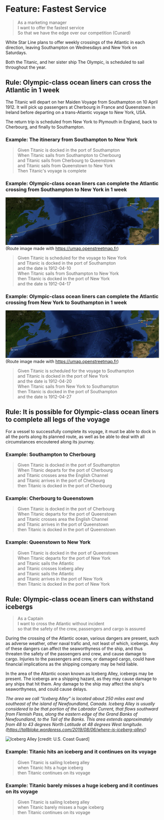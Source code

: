 # Feature: Fastest Service

> As a marketing manager  
> I want to offer the fastest service  
> So that we have the edge over our competition (Cunard)

White Star Line plans to offer weekly crossings of the Atlantic in each
direction, leaving Southampton on Wednesdays and New York on Saturdays.

Both the Titanic, and her sister ship The Olympic, is scheduled to sail
throughout the year.

## Rule: Olympic-class ocean liners can cross the Atlantic in 1 week

The Titanic will depart on her Maiden Voyage from Southampton on 10 April 1912.
It will pick up passengers at Cherbourg in France and Queenstown in Ireland
before departing on a trans-Atlantic voyage to New York, USA.

The return trip is scheduled from New York to Plymouth in England, back to
Cherbourg, and finally to Southampton.

### Example: The itinerary from Southampton to New York

> Given Titanic is docked in the port of Southampton  
> When Titanic sails from Southampton to Cherbourg  
> and Titanic sails from Cherbourg to Queenstown  
> and Titanic sails from Queenstown to New York  
> Then Titanic's voyage is complete

### Example: Olympic-class ocean liners can complete the Atlantic crossing from Southampton to New York in 1 week

![Titanic Maiden Voyage Route](Titanic-route.png)
(Route image made with https://umap.openstreetmap.fr)

> Given Titanic is scheduled for the voyage to New York  
> and Titanic is docked in the port of Southampton  
> and the date is 1912-04-10  
> When Titanic sails from Southampton to New York  
> then Titanic is docked in the port of New York  
> and the date is 1912-04-17

### Example: Olympic-class ocean liners can complete the Atlantic crossing from New York to Southampton in 1 week

![Titanic Return Voyage Route](Titanic-return.png)
(Route image made with https://umap.openstreetmap.fr)

> Given Titanic is scheduled for the voyage to Southampton  
> and Titanic is docked in the port of New York  
> and the date is 1912-04-20  
> When Titanic sails from New York to Southampton  
> then Titanic is docked in the port of Southampton  
> and the date is 1912-04-27


## Rule: It is possible for Olympic-class ocean liners to complete all legs of the voyage

For a vessel to successfully complete its voyage, it must be able to dock in
all the ports along its planned route, as well as be able to deal with all
circumstances encoutered along its journey.

### Example: Southampton to Cherbourg

> Given Titanic is docked in the port of Southampton  
> When Titanic departs for the port of Cherbourg  
> and Titanic crosses area the English Channel  
> and Titanic arrives in the port of Cherbourg  
> then Titanic is docked in the port of Cherbourg

### Example: Cherbourg to Queenstown

> Given Titanic is docked in the port of Cherbourg  
> When Titanic departs for the port of Queenstown  
> and Titanic crosses area the English Channel  
> and Titanic arrives in the port of Queenstown  
> then Titanic is docked in the port of Queenstown

### Example: Queenstown to New York

> Given Titanic is docked in the port of Queenstown  
> When Titanic departs for the port of New York  
> and Titanic sails the Atlantic  
> and Titanic crosses Iceberg alley  
> and Titanic sails the Atlantic  
> and Titanic arrives in the port of New York  
> then Titanic is docked in the port of New York


## Rule: Olympic-class ocean liners can withstand icebergs

> As a Captain  
> I want to cross the Atlantic without incident  
> so that the safety of the crew, passengers and cargo is assured

During the crossing of the Atlantic ocean, various dangers are present, such as
adverse weather, other naval trafic and, not least of which, icebergs. Any of
these dangers can affect the seaworthyness of the ship, and thus threaten the
safety of the passengers and crew, and cause damage to cargo. Injuries to the
passengers and crew, or damaged cargo, could have financial implications as the
shipping company may be held liable.

In the area of the Altantic ocean known as Iceberg Alley, icebergs may be
present. The icebergs are a shipping hazard, as they may cause damage to any
ships that hit them. Any damage to the ship may affect the ship's
seaworthyness, and could cause delays.

<i>The area we call “Iceberg Alley” is located about 250 miles east and
southeast of the island of Newfoundland, Canada. Iceberg Alley is usually
considered to be that portion of the Labrador Current, that flows southward
from Flemish Pass, along the eastern edge of the Grand Banks of Newfoundland,
to the Tail of the Banks. This area extends approximately from 48 to 43 degrees
North Latitude at 48 degrees West longitude.  
(https://tallbloke.wordpress.com/2019/08/06/where-is-iceberg-alley/)</i>

![Iceberg Alley [credit: U.S. Coast Guard]](https://tallbloke.files.wordpress.com/2019/08/berg-alley.jpg)

### Example: Titanic hits an iceberg and it continues on its voyage

> Given Titanic is sailing Iceberg alley  
> when Titanic hits a huge iceberg  
> then Titanic continues on its voyage

### Example: Titanic barely misses a huge iceberg and it continues on its voyage

> Given Titanic is sailing Iceberg alley  
> when Titanic barely misses a huge iceberg  
> then Titanic continues on its voyage

<!-- trick for PDF page layout-->
<div style="page-break-after: always"></div>
